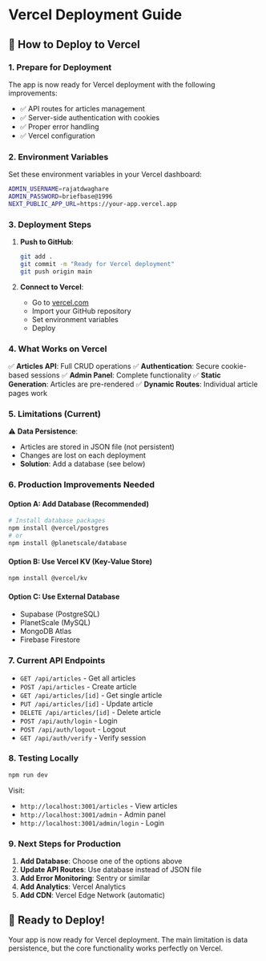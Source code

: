 # Vercel Deployment Guide

## 🚀 How to Deploy to Vercel

### 1. **Prepare for Deployment**

The app is now ready for Vercel deployment with the following improvements:

- ✅ API routes for articles management
- ✅ Server-side authentication with cookies
- ✅ Proper error handling
- ✅ Vercel configuration

### 2. **Environment Variables**

Set these environment variables in your Vercel dashboard:

```bash
ADMIN_USERNAME=rajatdwaghare
ADMIN_PASSWORD=briefbase@1996
NEXT_PUBLIC_APP_URL=https://your-app.vercel.app
```

### 3. **Deployment Steps**

1. **Push to GitHub**:
   ```bash
   git add .
   git commit -m "Ready for Vercel deployment"
   git push origin main
   ```

2. **Connect to Vercel**:
   - Go to [vercel.com](https://vercel.com)
   - Import your GitHub repository
   - Set environment variables
   - Deploy

### 4. **What Works on Vercel**

✅ **Articles API**: Full CRUD operations
✅ **Authentication**: Secure cookie-based sessions
✅ **Admin Panel**: Complete functionality
✅ **Static Generation**: Articles are pre-rendered
✅ **Dynamic Routes**: Individual article pages work

### 5. **Limitations (Current)**

⚠️ **Data Persistence**: 
- Articles are stored in JSON file (not persistent)
- Changes are lost on each deployment
- **Solution**: Add a database (see below)

### 6. **Production Improvements Needed**

#### **Option A: Add Database (Recommended)**

```bash
# Install database packages
npm install @vercel/postgres
# or
npm install @planetscale/database
```

#### **Option B: Use Vercel KV (Key-Value Store)**

```bash
npm install @vercel/kv
```

#### **Option C: Use External Database**

- Supabase (PostgreSQL)
- PlanetScale (MySQL)
- MongoDB Atlas
- Firebase Firestore

### 7. **Current API Endpoints**

- `GET /api/articles` - Get all articles
- `POST /api/articles` - Create article
- `GET /api/articles/[id]` - Get single article
- `PUT /api/articles/[id]` - Update article
- `DELETE /api/articles/[id]` - Delete article
- `POST /api/auth/login` - Login
- `POST /api/auth/logout` - Logout
- `GET /api/auth/verify` - Verify session

### 8. **Testing Locally**

```bash
npm run dev
```

Visit:
- `http://localhost:3001/articles` - View articles
- `http://localhost:3001/admin` - Admin panel
- `http://localhost:3001/admin/login` - Login

### 9. **Next Steps for Production**

1. **Add Database**: Choose one of the options above
2. **Update API Routes**: Use database instead of JSON file
3. **Add Error Monitoring**: Sentry or similar
4. **Add Analytics**: Vercel Analytics
5. **Add CDN**: Vercel Edge Network (automatic)

## 🎯 **Ready to Deploy!**

Your app is now ready for Vercel deployment. The main limitation is data persistence, but the core functionality works perfectly on Vercel.
